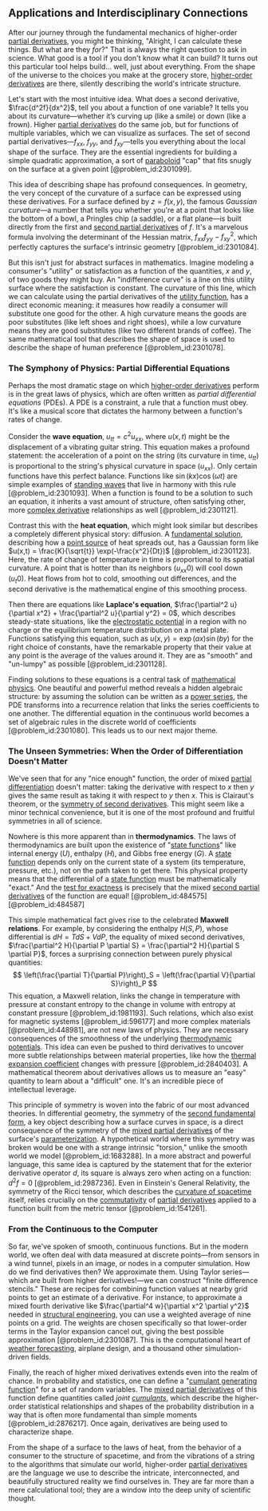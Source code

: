## Applications and Interdisciplinary Connections

After our journey through the fundamental mechanics of higher-order [partial derivatives](@article_id:145786), you might be thinking, "Alright, I can calculate these things. But what are they *for*?" That is always the right question to ask in science. What good is a tool if you don't know what it can build? It turns out this particular tool helps build... well, just about everything. From the shape of the universe to the choices you make at the grocery store, [higher-order derivatives](@article_id:140388) are there, silently describing the world's intricate structure.

Let's start with the most intuitive idea. What does a second derivative, $\frac{d^2f}{dx^2}$, tell you about a function of one variable? It tells you about its curvature—whether it’s curving up (like a smile) or down (like a frown). Higher [partial derivatives](@article_id:145786) do the same job, but for functions of multiple variables, which we can visualize as surfaces. The set of second partial derivatives—$f_{xx}$, $f_{yy}$, and $f_{xy}$—tells you everything about the local shape of the surface. They are the essential ingredients for building a simple quadratic approximation, a sort of [paraboloid](@article_id:264219) "cap" that fits snugly on the surface at a given point [@problem_id:2301099].

This idea of describing shape has profound consequences. In geometry, the very concept of the curvature of a surface can be expressed using these derivatives. For a surface defined by $z = f(x, y)$, the famous *Gaussian curvature*—a number that tells you whether you're at a point that looks like the bottom of a bowl, a Pringles chip (a saddle), or a flat plane—is built directly from the first and [second partial derivatives](@article_id:634719) of $f$. It's a marvelous formula involving the determinant of the Hessian matrix, $f_{xx}f_{yy} - f_{xy}^2$, which perfectly captures the surface's intrinsic geometry [@problem_id:2301084].

But this isn't just for abstract surfaces in mathematics. Imagine modeling a consumer's "utility" or satisfaction as a function of the quantities, $x$ and $y$, of two goods they might buy. An "indifference curve" is a line on this utility surface where the satisfaction is constant. The curvature of this line, which we can calculate using the partial derivatives of the [utility function](@article_id:137313), has a direct economic meaning: it measures how readily a consumer will substitute one good for the other. A high curvature means the goods are poor substitutes (like left shoes and right shoes), while a low curvature means they are good substitutes (like two different brands of coffee). The same mathematical tool that describes the shape of space is used to describe the shape of human preference [@problem_id:2301078].

### The Symphony of Physics: Partial Differential Equations

Perhaps the most dramatic stage on which [higher-order derivatives](@article_id:140388) perform is in the great laws of physics, which are often written as *partial differential equations* (PDEs). A PDE is a constraint, a rule that a function must obey. It's like a musical score that dictates the harmony between a function's rates of change.

Consider the **wave equation**, $u_{tt} = c^2 u_{xx}$, where $u(x,t)$ might be the displacement of a vibrating guitar string. This equation makes a profound statement: the acceleration of a point on the string (its curvature in time, $u_{tt}$) is proportional to the string's physical curvature in space ($u_{xx}$). Only certain functions have this perfect balance. Functions like $\sin(kx)\cos(\omega t)$ are simple examples of [standing waves](@article_id:148154) that live in harmony with this rule [@problem_id:2301093]. When a function is found to be a solution to such an equation, it inherits a vast amount of structure, often satisfying other, more [complex derivative](@article_id:168279) relationships as well [@problem_id:2301121].

Contrast this with the **heat equation**, which might look similar but describes a completely different physical story: diffusion. A [fundamental solution](@article_id:175422), describing how a [point source](@article_id:196204) of heat spreads out, has a Gaussian form like $u(x,t) = \frac{K}{\sqrt{t}} \exp(-\frac{x^2}{Dt})$ [@problem_id:2301123]. Here, the rate of change of temperature in time is proportional to its spatial curvature. A point that is hotter than its neighbors ($u_{xx}  0$) will cool down ($u_t  0$). Heat flows from hot to cold, smoothing out differences, and the second derivative is the mathematical engine of this smoothing process.

Then there are equations like **Laplace's equation**, $\frac{\partial^2 u}{\partial x^2} + \frac{\partial^2 u}{\partial y^2} = 0$, which describes steady-state situations, like the [electrostatic potential](@article_id:139819) in a region with no charge or the equilibrium temperature distribution on a metal plate. Functions satisfying this equation, such as $u(x, y) = \exp(ax) \sin(by)$ for the right choice of constants, have the remarkable property that their value at any point is the average of the values around it. They are as "smooth" and "un-lumpy" as possible [@problem_id:2301128].

Finding solutions to these equations is a central task of [mathematical physics](@article_id:264909). One beautiful and powerful method reveals a hidden algebraic structure: by assuming the solution can be written as a [power series](@article_id:146342), the PDE transforms into a recurrence relation that links the series coefficients to one another. The differential equation in the continuous world becomes a set of algebraic rules in the discrete world of coefficients [@problem_id:2301080]. This leads us to our next major theme.

### The Unseen Symmetries: When the Order of Differentiation Doesn't Matter

We've seen that for any "nice enough" function, the order of mixed [partial differentiation](@article_id:194118) doesn't matter: taking the derivative with respect to $x$ then $y$ gives the same result as taking it with respect to $y$ then $x$. This is Clairaut's theorem, or the [symmetry of second derivatives](@article_id:182399). This might seem like a minor technical convenience, but it is one of the most profound and fruitful symmetries in all of science.

Nowhere is this more apparent than in **thermodynamics**. The laws of thermodynamics are built upon the existence of "[state functions](@article_id:137189)" like internal energy ($U$), enthalpy ($H$), and Gibbs free energy ($G$). A [state function](@article_id:140617) depends only on the current state of a system (its temperature, pressure, etc.), not on the path taken to get there. This physical property means that the differential of a [state function](@article_id:140617) must be mathematically "exact." And the [test for exactness](@article_id:168189) is precisely that the mixed [second partial derivatives](@article_id:634719) of the function are equal! [@problem_id:484575] [@problem_id:484587]

This simple mathematical fact gives rise to the celebrated **Maxwell relations**. For example, by considering the enthalpy $H(S, P)$, whose differential is $dH = T dS + V dP$, the equality of mixed second derivatives, $\frac{\partial^2 H}{\partial P \partial S} = \frac{\partial^2 H}{\partial S \partial P}$, forces a surprising connection between purely physical quantities:
$$ \left(\frac{\partial T}{\partial P}\right)_S = \left(\frac{\partial V}{\partial S}\right)_P $$
This equation, a Maxwell relation, links the change in temperature with pressure at constant entropy to the change in volume with entropy at constant pressure [@problem_id:1981193]. Such relations, which also exist for magnetic systems [@problem_id:596177] and more complex materials [@problem_id:448981], are not new laws of physics. They are necessary consequences of the smoothness of the underlying [thermodynamic potentials](@article_id:140022). This idea can even be pushed to third derivatives to uncover more subtle relationships between material properties, like how the [thermal expansion coefficient](@article_id:150191) changes with pressure [@problem_id:2840403]. A mathematical theorem about derivatives allows us to measure an "easy" quantity to learn about a "difficult" one. It's an incredible piece of intellectual leverage.

This principle of symmetry is woven into the fabric of our most advanced theories.
In differential geometry, the symmetry of the [second fundamental form](@article_id:160960), a key object describing how a surface curves in space, is a direct consequence of the symmetry of the [mixed partial derivatives](@article_id:138840) of the surface's [parameterization](@article_id:264669). A hypothetical world where this symmetry was broken would be one with a strange intrinsic "torsion," unlike the smooth world we model [@problem_id:1683288]. In a more abstract and powerful language, this same idea is captured by the statement that for the exterior derivative operator $d$, its square is always zero when acting on a function: $d^2f = 0$ [@problem_id:2987236]. Even in Einstein's General Relativity, the symmetry of the Ricci tensor, which describes the [curvature of spacetime](@article_id:188986) itself, relies crucially on the [commutativity](@article_id:139746) of [partial derivatives](@article_id:145786) applied to a function built from the metric tensor [@problem_id:1541261].

### From the Continuous to the Computer

So far, we've spoken of smooth, continuous functions. But in the modern world, we often deal with data measured at discrete points—from sensors in a wind tunnel, pixels in an image, or nodes in a computer simulation. How do we find derivatives then? We approximate them. Using Taylor series—which are built from higher derivatives!—we can construct "finite difference stencils." These are recipes for combining function values at nearby grid points to get an estimate of a derivative. For instance, to approximate a mixed fourth derivative like $\frac{\partial^4 w}{\partial x^2 \partial y^2}$ needed in [structural engineering](@article_id:151779), you can use a weighted average of nine points on a grid. The weights are chosen specifically so that lower-order terms in the Taylor expansion cancel out, giving the best possible approximation [@problem_id:2301087]. This is the computational heart of [weather forecasting](@article_id:269672), airplane design, and a thousand other simulation-driven fields.

Finally, the reach of higher mixed derivatives extends even into the realm of chance. In probability and statistics, one can define a "[cumulant generating function](@article_id:148842)" for a set of random variables. The [mixed partial derivatives](@article_id:138840) of this function define quantities called *joint [cumulants](@article_id:152488)*, which describe the higher-order statistical relationships and shapes of the probability distribution in a way that is often more fundamental than simple moments [@problem_id:2876217]. Once again, derivatives are being used to characterize shape.

From the shape of a surface to the laws of heat, from the behavior of a consumer to the structure of spacetime, and from the vibrations of a string to the algorithms that simulate our world, higher-order [partial derivatives](@article_id:145786) are the language we use to describe the intricate, interconnected, and beautifully structured reality we find ourselves in. They are far more than a mere calculational tool; they are a window into the deep unity of scientific thought.
